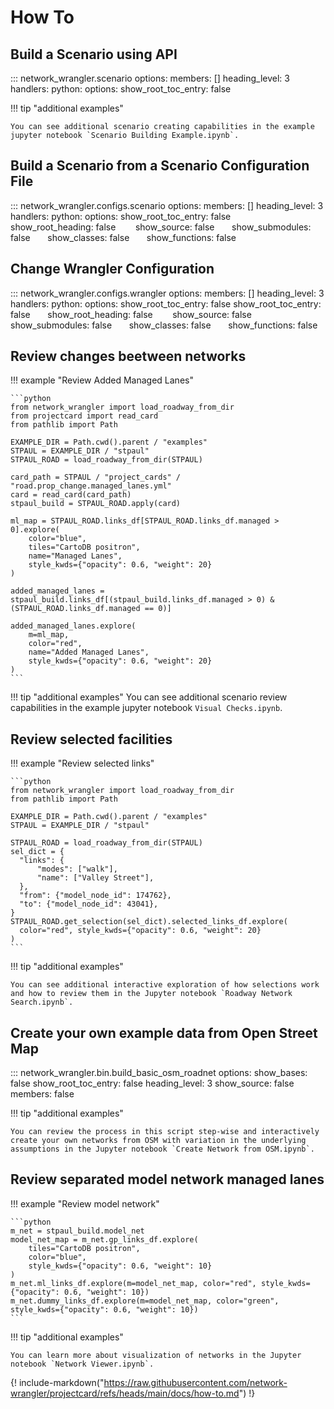 # How To

## Build a Scenario using API

::: network_wrangler.scenario
    options:
        members: []
        heading_level: 3
    handlers:
      python:
        options:
          show_root_toc_entry: false

!!! tip "additional examples"

    You can see additional scenario creating capabilities in the example jupyter notebook `Scenario Building Example.ipynb`.

## Build a Scenario from a Scenario Configuration File

::: network_wrangler.configs.scenario
    options:
      members: []
      heading_level: 3
    handlers:
      python:
        options:
          show_root_toc_entry: false
          show_root_heading: false
          show_source: false
          show_submodules: false
          show_classes: false
          show_functions: false

## Change Wrangler Configuration

::: network_wrangler.configs.wrangler
    options:
      members: []
      heading_level: 3
    handlers:
      python:
        options:
          show_root_toc_entry: false
          show_root_toc_entry: false
          show_root_heading: false
          show_source: false
          show_submodules: false
          show_classes: false
          show_functions: false

## Review changes beetween networks

!!! example "Review Added Managed Lanes"

    ```python
    from network_wrangler import load_roadway_from_dir
    from projectcard import read_card
    from pathlib import Path

    EXAMPLE_DIR = Path.cwd().parent / "examples"
    STPAUL = EXAMPLE_DIR / "stpaul"
    STPAUL_ROAD = load_roadway_from_dir(STPAUL)

    card_path = STPAUL / "project_cards" / "road.prop_change.managed_lanes.yml"
    card = read_card(card_path)
    stpaul_build = STPAUL_ROAD.apply(card)

    ml_map = STPAUL_ROAD.links_df[STPAUL_ROAD.links_df.managed > 0].explore(
        color="blue",
        tiles="CartoDB positron",
        name="Managed Lanes",
        style_kwds={"opacity": 0.6, "weight": 20}
    )

    added_managed_lanes = stpaul_build.links_df[(stpaul_build.links_df.managed > 0) & (STPAUL_ROAD.links_df.managed == 0)]

    added_managed_lanes.explore(
        m=ml_map,
        color="red",
        name="Added Managed Lanes",
        style_kwds={"opacity": 0.6, "weight": 20}
    )
    ```

!!! tip "additional examples"
    You can see additional scenario review capabilities in the example jupyter notebook `Visual Checks.ipynb`.

## Review selected facilities

!!! example "Review selected links"

    ```python
    from network_wrangler import load_roadway_from_dir
    from pathlib import Path

    EXAMPLE_DIR = Path.cwd().parent / "examples"
    STPAUL = EXAMPLE_DIR / "stpaul"

    STPAUL_ROAD = load_roadway_from_dir(STPAUL)
    sel_dict = {
      "links": {
          "modes": ["walk"],
          "name": ["Valley Street"],
      },
      "from": {"model_node_id": 174762},
      "to": {"model_node_id": 43041},
    }
    STPAUL_ROAD.get_selection(sel_dict).selected_links_df.explore(
      color="red", style_kwds={"opacity": 0.6, "weight": 20}
    )
    ```

!!! tip "additional examples"

    You can see additional interactive exploration of how selections work and how to review them in the Jupyter notebook `Roadway Network Search.ipynb`.

## Create your own example data from Open Street Map

::: network_wrangler.bin.build_basic_osm_roadnet
    options:
        show_bases: false
        show_root_toc_entry: false
        heading_level: 3
        show_source: false
        members: false

!!! tip "additional examples"

    You can review the process in this script step-wise and interactively create your own networks from OSM with variation in the underlying assumptions in the Jupyter notebook `Create Network from OSM.ipynb`.

## Review separated model network managed lanes

!!! example "Review model network"

    ```python
    m_net = stpaul_build.model_net
    model_net_map = m_net.gp_links_df.explore(
        tiles="CartoDB positron",
        color="blue",
        style_kwds={"opacity": 0.6, "weight": 10}
    )
    m_net.ml_links_df.explore(m=model_net_map, color="red", style_kwds={"opacity": 0.6, "weight": 10})
    m_net.dummy_links_df.explore(m=model_net_map, color="green", style_kwds={"opacity": 0.6, "weight": 10})
    ```

!!! tip "additional examples"

    You can learn more about visualization of networks in the Jupyter notebook `Network Viewer.ipynb`.

{!
  include-markdown("https://raw.githubusercontent.com/network-wrangler/projectcard/refs/heads/main/docs/how-to.md")
!}
